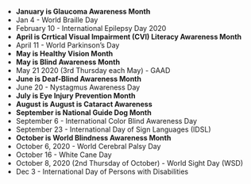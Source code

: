 - **January is Glaucoma Awareness Month**
- Jan 4 - World Braille Day
- February 10 - International Epilepsy Day 2020
- **April is Crrtical Visual Impairment (CVI) Literacy Awareness Month**
- April 11 - World Parkinson’s Day
- **May is Healthy Vision Month**
- **May is Blind Awareness Month**
- May 21 2020 (3rd Thursday each May) - GAAD
- **June is Deaf-Blind Awareness Month**
- June 20 - Nystagmus Awareness Day
- **July is Eye Injury Prevention Month**
- **August is August is Cataract Awareness**
- **September is National Guide Dog Month**
- September 6 - International Color Blind Awareness Day
- September 23  - International Day of Sign Languages (IDSL) 
- **October is World Blindness Awareness Month**
- October 6, 2020 - World Cerebral Palsy Day
- October 16 - White Cane Day
- October 8, 2020 (2nd Thursday of October) - World Sight Day (WSD)
- Dec 3 - International Day of Persons with Disabilities
